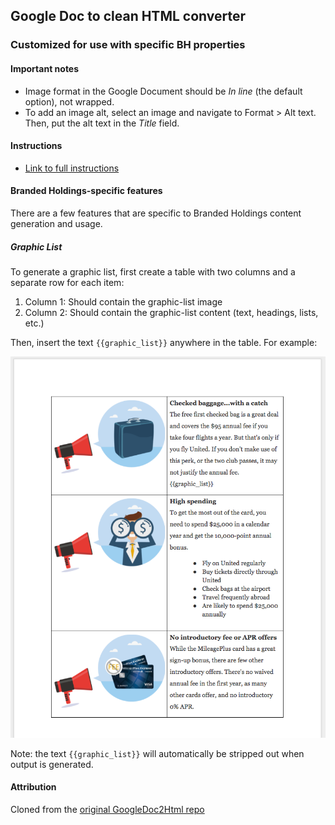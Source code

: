 ## Google Doc to clean HTML converter
### Customized for use with specific BH properties

#### Important notes
* Image format in the Google Document should be _In line_ (the default option), not wrapped.
* To add an image alt, select an image and navigate to Format > Alt text. Then, put the alt text in the _Title_ field.

#### Instructions
* [Link to full instructions](https://howchoo.com/g/ymy2zjfjy2j/how-to-export-clean-html-from-google-docs)

#### Branded Holdings-specific features
There are a few features that are specific to Branded Holdings content generation and usage.

##### Graphic List
To generate a graphic list, first create a table with two columns and a separate row for each item:
1. Column 1: Should contain the graphic-list image
1. Column 2: Should contain the graphic-list content (text, headings, lists, etc.)

Then, insert the text `{{graphic_list}}` anywhere in the table. For example:

![Graphic list usage example](/examples/img/example-graphic-list-table.png?raw=true)

Note: the text `{{graphic_list}}` will automatically be stripped out when output is generated.

#### Attribution
Cloned from the [original GoogleDoc2Html repo](https://github.com/thejimbirch/GoogleDoc2Html)
